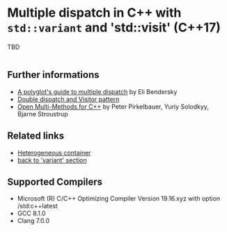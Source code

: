 # Multiple dispatch in C++ with `std::variant` and 'std::visit' (C++17)
TBD
```cpp
```
## Further informations
* [A polyglot's guide to multiple dispatch](https://eli.thegreenplace.net/2016/a-polyglots-guide-to-multiple-dispatch/) by Eli Bendersky
* [Double dispatch and Visitor pattern](https://gieseanw.wordpress.com/2018/12/29/stop-reimplementing-the-virtual-table-and-start-using-double-dispatch/)
* [Open Multi-Methods for C++](http://www.stroustrup.com/multimethods.pdf) by Peter Pirkelbauer, Yuriy Solodkyy, Bjarne Stroustrup

## Related links
* [Heterogeneous container](../heterogeneous_container) 
* [back to 'variant' section](../)

## Supported Compilers
* Microsoft (R) C/C++ Optimizing Compiler Version 19.16.xyz with option /std:c++latest
* GCC 8.1.0
* Clang 7.0.0


